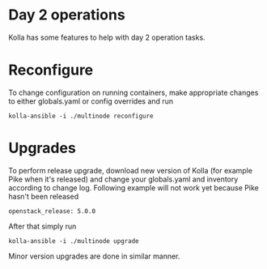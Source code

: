 # Day 2 operations

Kolla has some features to help with day 2 operation tasks.

# Reconfigure
To change configuration on running containers, make appropriate changes to either globals.yaml or config overrides and run
```
kolla-ansible -i ./multinode reconfigure
```

# Upgrades
To perform release upgrade, download new version of Kolla (for example Pike when it's released) and change your globals.yaml and inventory according to change log.
Following example will not work yet because Pike hasn't been released
```
openstack_release: 5.0.0
```
After that simply run
```
kolla-ansible -i ./multinode upgrade
```

Minor version upgrades are done in similar manner.
